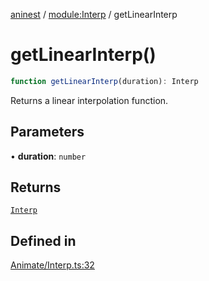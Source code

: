 [aninest](../../index.md) / [module:Interp](../index.md) / getLinearInterp

# getLinearInterp()

```ts
function getLinearInterp(duration): Interp
```

Returns a linear interpolation function.

## Parameters

• **duration**: `number`

## Returns

[`Interp`](../type-aliases/Interp.md)

## Defined in

[Animate/Interp.ts:32](https://github.com/zphrs/aninest/blob/d10ff1271505e062a71fdb453fe27ee5103a9c80/core/src/Animate/Interp.ts#L32)
